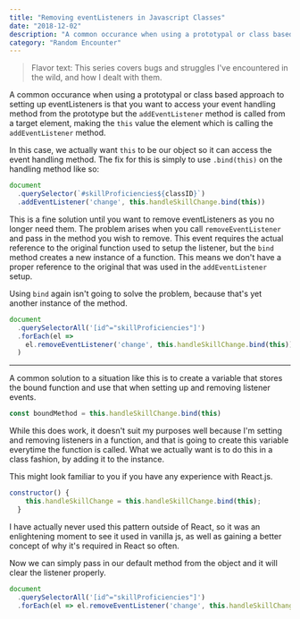```yaml
---
title: "Removing eventListeners in Javascript Classes"
date: "2018-12-02"
description: "A common occurance when using a prototypal or class based approach to setting up eventListeners is that you want to access your event handling method..."
category: "Random Encounter"
---
```


> Flavor text: This series covers bugs and struggles I've encountered in the wild, and how I dealt with them. 

A common occurance when using a prototypal or class based approach to setting up eventListeners is that you want to access your event handling method from the prototype but the `addEventListener` method is called from a target element, making the `this` value the element which is calling the `addEventListener` method.

In this case, we actually want `this` to be our object so it can access the event handling method. The fix for this is simply to use `.bind(this)` on the handling method like so:

```js
document
  .querySelector(`#skillProficiencies${classID}`)
  .addEventListener('change', this.handleSkillChange.bind(this))
```

This is a fine solution until you want to remove eventListeners as you no longer need them. The problem arises when you call `removeEventListener` and pass in the method you wish to remove. This event requires the actual reference to the original function used to setup the listener, but the `bind` method creates a new instance of a function. This means we don't have a proper reference to the original that was used in the `addEventListener` setup.

Using `bind` again isn't going to solve the problem, because that's yet another instance of the method.

```js
document
  .querySelectorAll('[id^="skillProficiencies"]')
  .forEach(el =>
    el.removeEventListener('change', this.handleSkillChange.bind(this))
  )
```

---

A common solution to a situation like this is to create a variable that stores the bound function and use that when setting up and removing listener events.

```js
const boundMethod = this.handleSkillChange.bind(this)
```

While this does work, it doesn't suit my purposes well because I'm setting and removing listeners in a function, and that is going to create this variable everytime the function is called. What we actually want is to do this in a class fashion, by adding it to the instance.

This might look familiar to you if you have any experience with React.js.

```js
constructor() {
    this.handleSkillChange = this.handleSkillChange.bind(this);
  }
```

I have actually never used this pattern outside of React, so it was an enlightening moment to see it used in vanilla js, as well as gaining a better concept of why it's required in React so often.

Now we can simply pass in our default method from the object and it will clear the listener properly.

```js
document
  .querySelectorAll('[id^="skillProficiencies"]')
  .forEach(el => el.removeEventListener('change', this.handleSkillChange))
```
